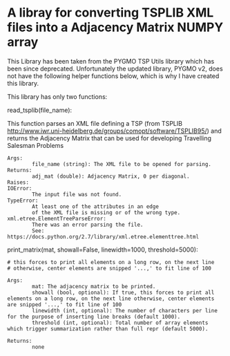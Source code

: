 # A libray for converting TSPLIB XML files into a Adjacency Matrix NUMPY array

This Library has been taken from the PYGMO TSP Utils library which has been since deprecated. Unfortunately the updated library, PYGMO v2, does not have the following helper functions below, which is why I have created this library. 

This library has only two functions:

read_tsplib(file_name):

This function parses an XML file defining a TSP (from TSPLIB
    http://www.iwr.uni-heidelberg.de/groups/comopt/software/TSPLIB95/)
    and returns the Adjacency Matrix that can be used for developing Travelling Salesman Problems

    Args:
            file_name (string): The XML file to be opened for parsing.
    Returns:
            adj_mat (double): Adjacency Matrix, 0 per diagonal.
    Raises:
    IOError:
            The input file was not found.
    TypeError:
            At least one of the attributes in an edge
            of the XML file is missing or of the wrong type.
    xml.etree.ElementTreeParseError:
            There was an error parsing the file.
            See: https://docs.python.org/2.7/library/xml.etree.elementtree.html

print_matrix(mat, showall=False, linewidth=1000, threshold=5000):

    # this forces to print all elements on a long row, on the next line
    # otherwise, center elements are snipped '...,' to fit line of 100

    Args:
            mat: The adjacency matrix to be printed.
            showall (bool, optional): If true, this forces to print all elements on a long row, on the next line otherwise, center elements are snipped '...,' to fit line of 100
            linewidth (int, optional): The number of characters per line for the purpose of inserting line breaks (default 1000).
            threshold (int, optional): Total number of array elements which trigger summarization rather than full repr (default 5000).

    Returns:
            none
            